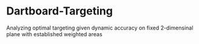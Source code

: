 # Dartboard-Targeting
Analyzing optimal targeting given dynamic accuracy on fixed 2-dimensinal plane with established weighted areas
